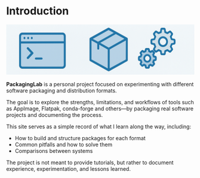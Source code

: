 # Introduction

![](./packaginglab.png)

**PackagingLab** is a personal project focused on experimenting with different software packaging and distribution formats.

The goal is to explore the strengths, limitations, and workflows of tools such as AppImage, Flatpak, conda-forge and others—by packaging real software projects and documenting the process.

This site serves as a simple record of what I learn along the way, including:

- How to build and structure packages for each format
- Common pitfalls and how to solve them
- Comparisons between systems

The project is not meant to provide tutorials, but rather to document experience, experimentation, and lessons learned.
